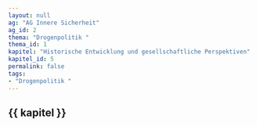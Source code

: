 ```yaml
---
layout: null
ag: "AG Innere Sicherheit"
ag_id: 2
thema: "Drogenpolitik "
thema_id: 1
kapitel: "Historische Entwicklung und gesellschaftliche Perspektiven"
kapitel_id: 5
permalink: false
tags:
- "Drogenpolitik "
---
```


## {{ kapitel }}
